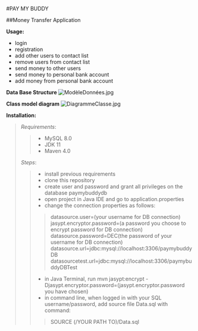 #PAY MY BUDDY

##Money Transfer Application

**Usage:**
- login
- registration
- add other users to contact list 
- remove users from contact list
- send money to other users
- send money to personal bank account
- add money from personal bank account

**Data Base Structure**
![ModèleDonnées.jpg](pay_my_buddy_/src/main/resources/static/modelPmb.png)

**Class model diagram**
![DiagrammeClasse.jpg](pay_my_buddy_/src/main/resources/static/diagClassesPmb.jpg)

**Installation:**

>_Requirements_:
> > - MySQL 8.0
> > - JDK 11
> > - Maven 4.0
> 
> _Steps_:
> > - install previous requirements
> > - clone this repository
> > - create user and password and grant all privileges on the database paymybuddydb
> > - open project in Java IDE and go to application.properties
> > - change the connection properties as follows:
> > > datasource.user=(your username for DB connection)
jasypt.encryptor.password=(a password you choose to encrypt password for DB connection)
datasource.password=DEC(the password of your username for DB connection)
datasource.url=jdbc:mysql://localhost:3306/paymybuddyDB
datasourcetest.url=jdbc:mysql://localhost:3306/paymybuddyDBTest
> > - in Java Terminal, run 
> mvn jasypt:encrypt -Djasypt.encryptor.password=(jasypt.encryptor.password you have chosen)
> > - in command line, when logged in with your SQL username/password, add source file Data.sql with command:
> > > SOURCE     (/YOUR PATH TO)/Data.sql

